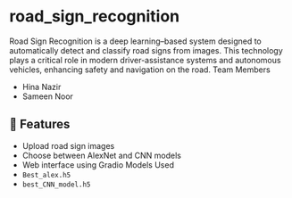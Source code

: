 # road_sign_recognition
Road Sign Recognition is a deep learning–based system designed to automatically detect and classify road signs from images. This technology plays a critical role in modern driver-assistance systems and autonomous vehicles, enhancing safety and navigation on the road.
Team Members
- Hina Nazir
- Sameen Noor

## 🚀 Features
- Upload road sign images
- Choose between AlexNet and CNN models
- Web interface using Gradio
Models Used
- `Best_alex.h5`
- `best_CNN_model.h5`
